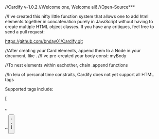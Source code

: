 //Cardify v-1.0.2
//Welcome one, Welcome all!
//Open-Source***

//I've created this nifty little function system that allows one to add html elements together in concatenation purely in JavaScript without having to create multiple HTML object classes. If you have any critiques, feel free to send a pull request:

https://github.com/bnday01/Cardify.git

//After creating your Card elements, append them to a Node in your document, like <body>. 
//I've pre-created your body const: myBody

//To nest elements within eachother, chain .append functions

//In leiu of personal time constraits, Cardify does not yet support all HTML tags

Supported tags include:

[<div>,<h1-6>,<p>,<small>,<img>,<button>,<section>,<article>] 

